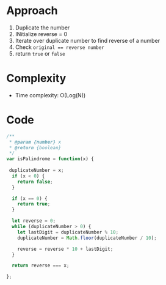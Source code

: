 

# Approach
<!-- Describe your approach to solving the problem. -->
1. Duplicate the number
2. INitialize reverse = 0
3. Iterate over duplicate number to find reverse of a number
4. Check `original == reverse number`
5. return `true` or `false`
# Complexity
- Time complexity:
O(Log(N))



# Code
```javascript []
/**
 * @param {number} x
 * @return {boolean}
 */
var isPalindrome = function(x) {
    
 duplicateNumber = x;
  if (x < 0) {
    return false;
  }

  if (x == 0) {
    return true;
  }

  let reverse = 0;
  while (duplicateNumber > 0) {
    let lastDigit = duplicateNumber % 10;
    duplicateNumber = Math.floor(duplicateNumber / 10);

    reverse = reverse * 10 + lastDigit;
  }

  return reverse === x;

};
```
